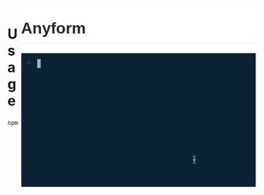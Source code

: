 <img src="/packages/config/readme_resources/header2.png" align="right" height="95px">

<img src="/packages/config/readme_resources/demo1.gif" align="right" width="476px">

# Usage

```bash
npm install -s react-anyform react-anyform-collection-default
```

